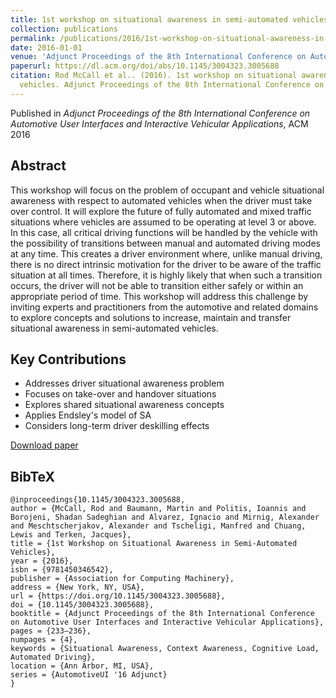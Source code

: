 ```yaml
---
title: 1st workshop on situational awareness in semi-automated vehicles
collection: publications
permalink: /publications/2016/1st-workshop-on-situational-awareness-in-semi-auto
date: 2016-01-01
venue: 'Adjunct Proceedings of the 8th International Conference on Automotive User Interfaces and Interactive Vehicular Applications'
paperurl: https://dl.acm.org/doi/abs/10.1145/3004323.3005688
citation: Rod McCall et al.. (2016). 1st workshop on situational awareness in semi-automated
  vehicles. Adjunct Proceedings of the 8th International Conference on Automotive User Interfaces and Interactive Vehicular Applications.
---
```


Published in *Adjunct Proceedings of the 8th International Conference on Automotive User Interfaces and Interactive Vehicular Applications*, ACM 2016

## Abstract

This workshop will focus on the problem of occupant and vehicle situational awareness with respect to automated vehicles when the driver must take over control. It will explore the future of fully automated and mixed traffic situations where vehicles are assumed to be operating at level 3 or above. In this case, all critical driving functions will be handled by the vehicle with the possibility of transitions between manual and automated driving modes at any time. This creates a driver environment where, unlike manual driving, there is no direct intrinsic motivation for the driver to be aware of the traffic situation at all times. Therefore, it is highly likely that when such a transition occurs, the driver will not be able to transition either safely or within an appropriate period of time. This workshop will address this challenge by inviting experts and practitioners from the automotive and related domains to explore concepts and solutions to increase, maintain and transfer situational awareness in semi-automated vehicles.

## Key Contributions

* Addresses driver situational awareness problem
* Focuses on take-over and handover situations
* Explores shared situational awareness concepts
* Applies Endsley's model of SA
* Considers long-term driver deskilling effects

[Download paper](https://dl.acm.org/doi/abs/10.1145/3004323.3005687)


## BibTeX

```
@inproceedings{10.1145/3004323.3005688,
author = {McCall, Rod and Baumann, Martin and Politis, Ioannis and Borojeni, Shadan Sadeghian and Alvarez, Ignacio and Mirnig, Alexander and Meschtscherjakov, Alexander and Tscheligi, Manfred and Chuang, Lewis and Terken, Jacques},
title = {1st Workshop on Situational Awareness in Semi-Automated Vehicles},
year = {2016},
isbn = {9781450346542},
publisher = {Association for Computing Machinery},
address = {New York, NY, USA},
url = {https://doi.org/10.1145/3004323.3005688},
doi = {10.1145/3004323.3005688},
booktitle = {Adjunct Proceedings of the 8th International Conference on Automotive User Interfaces and Interactive Vehicular Applications},
pages = {233–236},
numpages = {4},
keywords = {Situational Awareness, Context Awareness, Cognitive Load, Automated Driving},
location = {Ann Arbor, MI, USA},
series = {AutomotiveUI '16 Adjunct}
}
```
